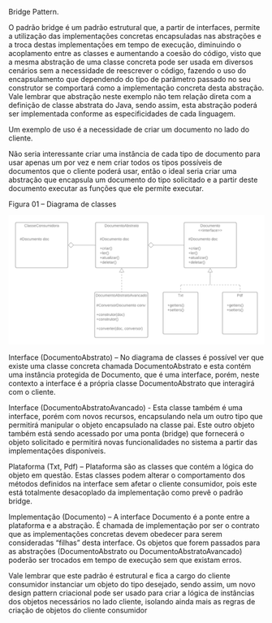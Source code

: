 Bridge Pattern. 

 

O padrão bridge é um padrão estrutural que, a partir de interfaces, permite a utilização das implementações concretas encapsuladas nas abstrações e a troca destas implementações em tempo de execução, diminuindo o acoplamento entre as classes e aumentando a coesão do código, visto que a mesma abstração de uma classe concreta pode ser usada em diversos cenários sem a necessidade de reescrever o código, fazendo o uso do encapsulamento que dependendo do tipo de parâmetro passado no seu construtor se comportará como a implementação concreta desta abstração. Vale lembrar que abstração neste exemplo não tem relação direta com a definição de classe abstrata do Java, sendo assim, esta abstração poderá ser implementada conforme as especificidades de cada linguagem. 

 

Um exemplo de uso é a necessidade de criar um documento no lado do cliente.  

Não seria interessante criar uma instância de cada tipo de documento para usar apenas um por vez e nem criar todos os tipos possíveis de documentos que o cliente poderá usar, então o ideal seria criar uma abstração que encapsula um documento do tipo solicitado e a partir deste documento executar as funções que ele permite executar. 

Figura 01 – Diagrama de classes 

 ![alt text](assets/bridge.png)

Interface (DocumentoAbstrato) – No diagrama de classes é possível ver que existe uma classe concreta chamada DocumentoAbstrato e esta contém uma instância protegida de Documento, que é uma interface, porém, neste contexto a interface é a própria classe DocumentoAbstrato que interagirá com o cliente. 

 

Interface (DocumentoAbstratoAvancado) - Esta classe também é uma interface, porém com novos recursos, encapsulando nela um outro tipo que permitirá manipular o objeto encapsulado na classe pai. Este outro objeto também está sendo acessado por uma ponta (bridge) que fornecerá o objeto solicitado e permitirá novas funcionalidades no sistema a partir das implementações disponíveis. 

 

Plataforma (Txt, Pdf) – Plataforma são as classes que contém a lógica do objeto em questão. Estas classes podem alterar o comportamento dos métodos definidos na interface sem afetar o cliente consumidor, pois este está totalmente desacoplado da implementação como prevê o padrão bridge. 

 

Implementação (Documento) – A interface Documento é a ponte entre a plataforma e a abstração. É chamada de implementação por ser o contrato que as implementações concretas devem obedecer para serem consideradas “filhas” desta interface. Os objetos que forem passados para as abstrações (DocumentoAbstrato ou DocumentoAbstratoAvancado) poderão ser trocados em tempo de execução sem que existam erros. 

 

Vale lembrar que este padrão é estrutural e fica a cargo do cliente consumidor instanciar um objeto do tipo desejado, sendo assim, um novo design pattern criacional pode ser usado para criar a lógica de instâncias dos objetos necessários no lado cliente, isolando ainda mais as regras de criação de objetos do cliente consumidor 
